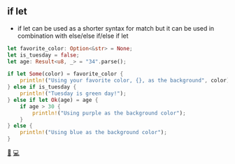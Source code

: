 ## if let

* if let can be used as a shorter syntax for match but it can be used in combination with else/else if/else if let

```rust
let favorite_color: Option<&str> = None;
let is_tuesday = false;
let age: Result<u8, _> = "34".parse();

if let Some(color) = favorite_color {
    println!("Using your favorite color, {}, as the background", color);
} else if is_tuesday {
    println!("Tuesday is green day!");
} else if let Ok(age) = age {
    if age > 30 {
        println!("Using purple as the background color");
    }
} else {
    println!("Using blue as the background color");
}
```

[📒](https://doc.rust-lang.org/book/ch18-01-all-the-places-for-patterns.html#conditional-if-let-expressions)
[💻](https://play.rust-lang.org/?version=stable&mode=debug&edition=2018&gist=557976e1b544c5e34e59eb09dc7348f6)